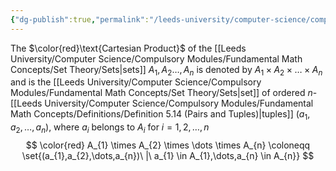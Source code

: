 ```yaml
---
{"dg-publish":true,"permalink":"/leeds-university/computer-science/compulsory-modules/fundamental-math-concepts/definitions/definition-5-18-cartesian-product/","tags":["Definition"]}
---
```


The $\color{red}\text{Cartesian Product}$ of the [[Leeds University/Computer Science/Compulsory Modules/Fundamental Math Concepts/Set Theory/Sets\|sets]] $A_{1},A_{2}\dots ,A_{n}$ is denoted by
$A_{1} \times A_{2} \times \dots \times A_{n}$
and is the [[Leeds University/Computer Science/Compulsory Modules/Fundamental Math Concepts/Set Theory/Sets\|set]] of ordered $n$-[[Leeds University/Computer Science/Compulsory Modules/Fundamental Math Concepts/Definitions/Definition 5.14 (Pairs and Tuples)\|tuples]] $(a_{1},a_{2},\dots,a_{n})$, where $a_{i}$ belongs to $A_{i}$ for $i=1,2,\dots,n$
$$
\color{red}
A_{1} \times A_{2} \times \dots \times A_{n} \coloneqq \set{(a_{1},a_{2},\dots,a_{n})\ |\ a_{1} \in A_{1},\dots,a_{n} \in A_{n}}
$$

